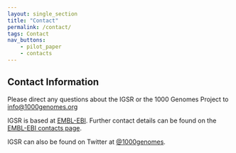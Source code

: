 ```yaml
---
layout: single_section
title: "Contact"
permalink: /contact/
tags: Contact
nav_buttons:
    - pilot_paper
    - contacts
---
```



## Contact Information

Please direct any questions about the IGSR or the 1000 Genomes Project to [info@1000genomes.org](mailto:info@1000genomes.org)

IGSR is based at [EMBL-EBI](http://www.ebi.ac.uk). Further contact details can be found on the [EMBL-EBI contacts page](http://www.ebi.ac.uk/about/contact).

IGSR can also be found on Twitter at [@1000genomes](www.twitter.com/1000genomes).
